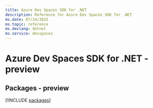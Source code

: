 ```yaml
---
title: Azure Dev Spaces SDK for .NET
description: Reference for Azure Dev Spaces SDK for .NET
ms.date: 07/24/2025
ms.topic: reference
ms.devlang: dotnet
ms.service: devspaces
---
```

# Azure Dev Spaces SDK for .NET - preview
## Packages - preview
[!INCLUDE [packages](dev-spaces-index.md)]